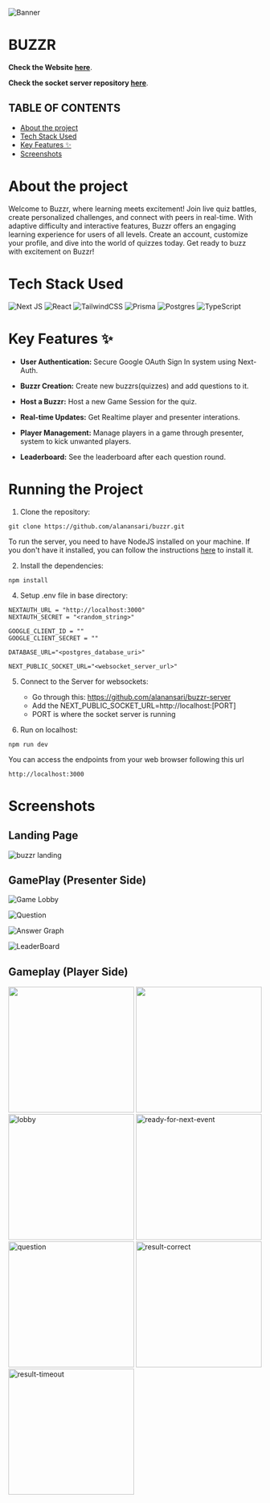 ![Banner](https://socialify.git.ci/alanansari/buzzr/image?language=1&name=1&theme=Light)
# BUZZR

**Check the Website [here](https://buzzr-one.vercel.app/)**.

**Check the socket server repository [here](https://github.com/alanansari/buzzr-server)**.

## TABLE OF CONTENTS

- [About the project](#About-the-project)
- [Tech Stack Used](#Tech-Stack-Used)
- [Key Features ✨](#Key-Features-✨)
- [Screenshots](#Screenshots)

# About the project

Welcome to Buzzr, where learning meets excitement! Join live quiz battles, create personalized challenges, and connect with peers in real-time. With adaptive difficulty and interactive features, Buzzr offers an engaging learning experience for users of all levels. Create an account, customize your profile, and dive into the world of quizzes today. Get ready to buzz with excitement on Buzzr!

# Tech Stack Used

![Next JS](https://img.shields.io/badge/Next-black?style=for-the-badge&logo=next.js&logoColor=white) ![React](https://img.shields.io/badge/react-%2320232a.svg?style=for-the-badge&logo=react&logoColor=%2361DAFB) ![TailwindCSS](https://img.shields.io/badge/tailwindcss-%2338B2AC.svg?style=for-the-badge&logo=tailwind-css&logoColor=white) ![Prisma](https://img.shields.io/badge/Prisma-3982CE?style=for-the-badge&logo=Prisma&logoColor=white) ![Postgres](https://img.shields.io/badge/postgres-%23316192.svg?style=for-the-badge&logo=postgresql&logoColor=white) ![TypeScript](https://img.shields.io/badge/typescript-%23007ACC.svg?style=for-the-badge&logo=typescript&logoColor=white)

# Key Features ✨

- **User Authentication:** Secure Google OAuth Sign In system using Next-Auth.

- **Buzzr Creation:** Create new buzzrs(quizzes) and add questions to it.

- **Host a Buzzr:** Host a new Game Session for the quiz.

- **Real-time Updates:** Get Realtime player and presenter interations.

- **Player Management:** Manage players in a game through presenter, system to kick unwanted players.

- **Leaderboard:** See the leaderboard after each question round.

# Running the Project

1. Clone the repository:

```CMD
git clone https://github.com/alanansari/buzzr.git
```
To run the server, you need to have NodeJS installed on your machine. If you don't have it installed, you can follow the instructions [here](https://nodejs.org/en//) to install it.



2. Install the dependencies: 

```CMD
npm install
```


4. Setup .env file in base directory:

```
NEXTAUTH_URL = "http://localhost:3000"
NEXTAUTH_SECRET = "<random_string>"

GOOGLE_CLIENT_ID = ""
GOOGLE_CLIENT_SECRET = ""

DATABASE_URL="<postgres_database_uri>"

NEXT_PUBLIC_SOCKET_URL="<websocket_server_url>"
```

5. Connect to the Server for websockets:
    - Go through this: https://github.com/alanansari/buzzr-server
    - Add the NEXT_PUBLIC_SOCKET_URL=http://localhost:\[PORT\] 
    - PORT is where the socket server is running 


6. Run on localhost:

```CMD
npm run dev
```


You can access the endpoints from your web browser following this url
```url
http://localhost:3000
```

# Screenshots

## Landing Page

![buzzr landing](https://res.cloudinary.com/dov6iolx4/image/upload/v1713007790/Buzzr/Screenshot_2024-04-13_165354_ylsdzw.png)

## GamePlay (Presenter Side)

![Game Lobby](https://res.cloudinary.com/dov6iolx4/image/upload/v1713007977/Buzzr/Screenshot_2024-04-13_170222_nds0th.png)

![Question](https://res.cloudinary.com/dov6iolx4/image/upload/v1713009082/Buzzr/Screenshot_2024-04-13_171237_ttawxn.png)

![Answer Graph](https://res.cloudinary.com/dov6iolx4/image/upload/v1713009081/Buzzr/Screenshot_2024-04-13_171429_rm4gns.png)

![LeaderBoard](https://res.cloudinary.com/dov6iolx4/image/upload/v1713009080/Buzzr/Screenshot_2024-04-13_171509_wx4rif.png)

## Gameplay (Player Side)
<div>
    <img src="https://res.cloudinary.com/dov6iolx4/image/upload/v1713009730/Buzzr/WhatsApp_Image_2024-04-13_at_17.19.56_7f8b8bbc_dlp73u.jpg" width="250px">
    <img src="https://res.cloudinary.com/dov6iolx4/image/upload/v1713009730/Buzzr/WhatsApp_Image_2024-04-13_at_17.19.56_b1a3ed0f_ephkmh.jpg" width="250px">
    <img src="https://res.cloudinary.com/dov6iolx4/image/upload/v1713009729/Buzzr/WhatsApp_Image_2024-04-13_at_17.19.55_39c71e75_buyhcm.jpg" width="250px" alt="lobby">
    <img src="https://res.cloudinary.com/dov6iolx4/image/upload/v1713009734/Buzzr/WhatsApp_Image_2024-04-13_at_17.19.54_0ee899f5_joymlv.jpg" width="250px" alt="ready-for-next-event">
    <img src="https://res.cloudinary.com/dov6iolx4/image/upload/v1713009735/Buzzr/WhatsApp_Image_2024-04-13_at_17.19.54_a6adcdbc_ol7kbe.jpg" width="250px" alt="question">
    <img src="https://res.cloudinary.com/dov6iolx4/image/upload/v1713009736/Buzzr/WhatsApp_Image_2024-04-13_at_17.19.53_331fa9f5_wwk14h.jpg" width="250px" alt="result-correct">
    <img src="https://res.cloudinary.com/dov6iolx4/image/upload/v1713009732/Buzzr/WhatsApp_Image_2024-04-13_at_17.19.53_81e762aa_e7usk5.jpg" width="250px" alt="result-timeout">
</div>


